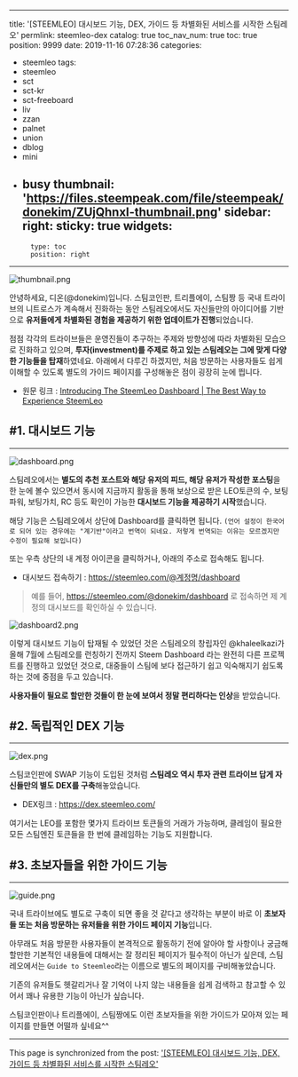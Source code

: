 
---
title: '[STEEMLEO] 대시보드 기능, DEX, 가이드 등 차별화된 서비스를 시작한 스팀레오'
permlink: steemleo-dex
catalog: true
toc_nav_num: true
toc: true
position: 9999
date: 2019-11-16 07:28:36
categories:
- steemleo
tags:
- steemleo
- sct
- sct-kr
- sct-freeboard
- liv
- zzan
- palnet
- union
- dblog
- mini
- busy
thumbnail: 'https://files.steempeak.com/file/steempeak/donekim/ZUjQhnxI-thumbnail.png'
sidebar:
    right:
        sticky: true
widgets:
    -
        type: toc
        position: right
---


![thumbnail.png](https://files.steempeak.com/file/steempeak/donekim/ZUjQhnxI-thumbnail.png)

안녕하세요, 디온(@donekim)입니다. 스팀코인판, 트리플에이, 스팀짱 등 국내 트라이브의 니트로스가 계속해서 진화하는 동안 스팀레오에서도 자신들만의 아이디어를 기반으로 **유저들에게 차별화된 경험을 제공하기 위한 업데이트가 진행**되었습니다. 

점점 각각의 트라이브들은 운영진들이 추구하는 주제와 방향성에 따라 차별화된 모습으로 진화하고 있으며, **투자(investment)를 주제로 하고 있는 스팀레오는 그에 맞게 다양한 기능들을 탑재**하였네요. 아래에서 다루긴 하겠지만, 처음 방문하는 사용자들도 쉽게 이해할 수 있도록 별도의 가이드 페이지를 구성해놓은 점이 굉장히 눈에 띕니다.

- 원문 링크 : [Introducing The SteemLeo Dashboard | The Best Way to Experience SteemLeo](https://steemleo.com/steemleo/@steem.leo/introducing-the-steemleo-dashboard-or-the-best-way-to-experience-steemleo)

## #1. 대시보드 기능
---
![dashboard.png](https://files.steempeak.com/file/steempeak/donekim/nxO06Cus-dashboard.png)

스팀레오에서는 **별도의 추천 포스트와 해당 유저의 피드, 해당 유저가 작성한 포스팅**을 한 눈에 볼수 있으면서 동시에 지금까지 활동을 통해 보상으로 받은 LEO토큰의 수, 보팅파워, 보팅가치, RC 등도 확인이 가능한 **대시보드 기능을 제공하기 시작**했습니다.

해당 기능은 스팀레오에서 상단에 Dashboard를 클릭하면 됩니다. `(언어 설정이 한국어로 되어 있는 경우에는 "계기반"이라고 번역이 되네요. 저렇게 번역되는 이유는 모르겠지만 수정이 필요해 보입니다)`

또는 우측 상단의 내 계정 아이콘을 클릭하거나, 아래의 주소로 접속해도 됩니다.

- 대시보드 접속하기 :  https://steemleo.com/@계정명/dashboard

> 예를 들어, https://steemleo.com/@donekim/dashboard 로 접속하면 제 계정의 대시보드를 확인하실 수 있습니다.

![dashboard2.png](https://files.steempeak.com/file/steempeak/donekim/is5ht7Ki-dashboard2.png)

이렇게 대시보드 기능이 탑재될 수 있었던 것은 스팀레오의 창립자인 @khaleelkazi가 올해 7월에 스팀레오를 런칭하기 전까지 Steem Dashboard 라는 완전히 다른 프로젝트를 진행하고 있었던 것으로, 대중들이 스팀에 보다 접근하기 쉽고 익숙해지기 쉽도록 하는 것에 중점을 두고 있습니다.

**사용자들이 필요로 할만한 것들이 한 눈에 보여서 정말 편리하다는 인상**을 받았습니다.


## #2. 독립적인 DEX 기능
---
![dex.png](https://files.steempeak.com/file/steempeak/donekim/9D19RJM0-dex.png)

스팀코인판에 SWAP 기능이 도입된 것처럼 **스팀레오 역시 투자 관련 트라이브 답게 자신들만의 별도 DEX를 구축**해놓았습니다. 

- DEX링크 : https://dex.steemleo.com/

여기서는 LEO를 포함한 몇가지 트라이브 토큰들의 거래가 가능하며, 클레임이 필요한 모든 스팀엔진 토큰들을 한 번에 클레임하는 기능도 지원합니다. 


## #3. 초보자들을 위한 가이드 기능
---
![guide.png](https://files.steempeak.com/file/steempeak/donekim/kZEkcD7P-guide.png)

국내 트라이브에도 별도로 구축이 되면 좋을 것 같다고 생각하는 부분이 바로 이 **초보자들 또는 처음 방문하는 유저들을 위한 가이드 페이지 기능**입니다. 

아무래도 처음 방문한 사용자들이 본격적으로 활동하기 전에 알아야 할 사항이나 궁금해할만한 기본적인 내용들에 대해서는 잘 정리된 페이지가 필수적이 아닌가 싶은데, 스팀레오에서는 `Guide to Steemleo`라는 이름으로 별도의 페이지를 구비해놓았습니다.

기존의 유저들도 헷갈리거나 잘 기억이 나지 않는 내용들을 쉽게 검색하고 참고할 수 있어서 꽤나 유용한 기능이 아닌가 싶습니다.

스팀코인판이나 트리플에이, 스팀짱에도 이런 초보자들을 위한 가이드가 모아져 있는 페이지를 만들면 어떨까 싶네요^^

- - -

This page is synchronized from the post: ['[STEEMLEO] 대시보드 기능, DEX, 가이드 등 차별화된 서비스를 시작한 스팀레오'](https://steemit.com/@donekim/steemleo-dex)
